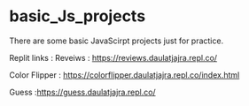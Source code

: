 # basic_Js_projects
There are some basic JavaScirpt projects just for practice. 

Replit links : 
Reveiws : https://reviews.daulatjajra.repl.co/

Color Flipper : https://colorflipper.daulatjajra.repl.co/index.html

Guess :https://guess.daulatjajra.repl.co/
